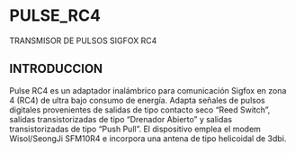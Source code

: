 # PULSE_RC4
TRANSMISOR DE PULSOS SIGFOX RC4

## INTRODUCCION
Pulse RC4 es un adaptador inalámbrico para comunicación Sigfox en zona 4 (RC4) de ultra bajo consumo de energía. Adapta señales de pulsos digitales provenientes de salidas de tipo contacto seco “Reed Switch”, salidas transistorizadas de tipo “Drenador Abierto” y salidas transistorizadas de tipo “Push Pull”. El dispositivo emplea el modem Wisol/SeongJi SFM10R4 e  incorpora una antena de tipo helicoidal de 3dbi.


